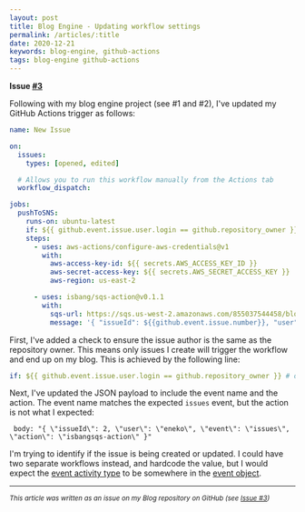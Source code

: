```yaml
---
layout: post
title: Blog Engine - Updating workflow settings
permalink: /articles/:title
date: 2020-12-21
keywords: blog-engine, github-actions
tags: blog-engine github-actions
---
```


<span class="issue-number"><b>Issue <a target="_blank" href="https://github.com/eneko/Blog/issues/3">#3</a></b></span>

Following with my blog engine project (see #1 and #2), I've updated my GitHub Actions trigger as follows:

```yaml
name: New Issue

on:
  issues:
    types: [opened, edited]

  # Allows you to run this workflow manually from the Actions tab
  workflow_dispatch:

jobs:
  pushToSNS:
    runs-on: ubuntu-latest
    if: ${{ github.event.issue.user.login == github.repository_owner }} # only owner issues
    steps:
      - uses: aws-actions/configure-aws-credentials@v1
        with:
          aws-access-key-id: ${{ secrets.AWS_ACCESS_KEY_ID }}
          aws-secret-access-key: ${{ secrets.AWS_SECRET_ACCESS_KEY }}
          aws-region: us-east-2

      - uses: isbang/sqs-action@v0.1.1
        with:
          sqs-url: https://sqs.us-west-2.amazonaws.com/855037544458/blog-issue-updates
          message: '{ "issueId": ${{github.event.issue.number}}, "user": "${{github.event.issue.user.login}}", "event": "${{github.event_name}}", "action": "${{github.action}}" }'
```

First, I've added a check to ensure the issue author is the same as the repository owner. This means only issues I create will trigger the workflow and end up on my blog. This is achieved by the following line:

```yaml
if: ${{ github.event.issue.user.login == github.repository_owner }} # only owner issues
```

Next, I've updated the JSON payload to include the event name and the action. The event name matches the expected `issues` event, but the action is not what I expected:

```
 body: "{ \"issueId\": 2, \"user\": \"eneko\", \"event\": \"issues\", \"action\": \"isbangsqs-action\" }"
```

I'm trying to identify if the issue is being created or updated. I could have two separate workflows instead, and hardcode the value, but I would expect the [event activity type](https://docs.github.com/en/free-pro-team@latest/actions/reference/events-that-trigger-workflows#issues) to be somewhere in the [event object](https://docs.github.com/en/free-pro-team@latest/actions/reference/context-and-expression-syntax-for-github-actions#github-context).



---

<i><small>This article was written as an issue on my Blog repository on GitHub (see <a target="_blank" href="https://github.com/eneko/Blog/issues/3">Issue #3</a>)</small></i>